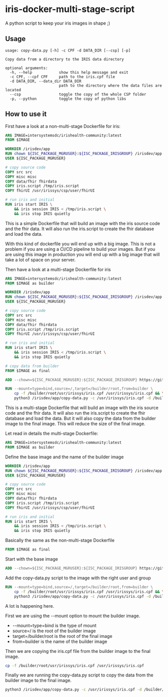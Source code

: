 # iris-docker-multi-stage-script

A python script to keep your iris images in shape ;)

## Usage

```
usage: copy-data.py [-h] -c CPF -d DATA_DIR [--csp] [-p]

Copy data from a directory to the IRIS data directory

optional arguments:
  -h, --help            show this help message and exit
  -c CPF, --cpf CPF     path to the iris.cpf file
  -d DATA_DIR, --data_dir DATA_DIR
                        path to the directory where the data files are located
  --csp                 toggle the copy of the whole CSP folder
  -p, --python          toggle the copy of python libs
```

## How to use it

First have a look at a non-multi-stage Dockerfile for iris:

```dockerfile
ARG IMAGE=intersystemsdc/irishealth-community:latest
FROM $IMAGE 

WORKDIR /irisdev/app
RUN chown ${ISC_PACKAGE_MGRUSER}:${ISC_PACKAGE_IRISGROUP} /irisdev/app
USER ${ISC_PACKAGE_MGRUSER}

# copy source code
COPY src src
COPY misc misc
COPY data/fhir fhirdata
COPY iris.script /tmp/iris.script
COPY fhirUI /usr/irissys/csp/user/fhirUI

# run iris and initial 
RUN iris start IRIS \
	&& iris session IRIS < /tmp/iris.script \
	&& iris stop IRIS quietly
```

This is a simple Dockerfile that will build an image with the iris source code and the fhir data. It will also run the iris.script to create the fhir database and load the data.

With this kind of dockerfile you will end up with a big image. This is not a problem if you are using a CI/CD pipeline to build your images. But if you are using this image in production you will end up with a big image that will take a lot of space on your server.

Then have a look at a multi-stage Dockerfile for iris

```dockerfile
ARG IMAGE=intersystemsdc/irishealth-community:latest
FROM $IMAGE as builder

WORKDIR /irisdev/app
RUN chown ${ISC_PACKAGE_MGRUSER}:${ISC_PACKAGE_IRISGROUP} /irisdev/app
USER ${ISC_PACKAGE_MGRUSER}

# copy source code
COPY src src
COPY misc misc
COPY data/fhir fhirdata
COPY iris.script /tmp/iris.script
COPY fhirUI /usr/irissys/csp/user/fhirUI

# run iris and initial 
RUN iris start IRIS \
	&& iris session IRIS < /tmp/iris.script \
	&& iris stop IRIS quietly

# copy data from builder
FROM $IMAGE as final

ADD --chown=${ISC_PACKAGE_MGRUSER}:${ISC_PACKAGE_IRISGROUP} https://github.com/grongierisc/iris-docker-multi-stage-script/releases/latest/download/copy-data.py /irisdev/app/copy-data.py

RUN --mount=type=bind,source=/,target=/builder/root,from=builder \
	cp -f /builder/root/usr/irissys/iris.cpf /usr/irissys/iris.cpf && \
	python3 /irisdev/app/copy-data.py -c /usr/irissys/iris.cpf -d /builder/root/ 
```

This is a multi-stage Dockerfile that will build an image with the iris source code and the fhir data. It will also run the iris.script to create the fhir database and load the data. But it will also copy the data from the builder image to the final image. This will reduce the size of the final image.

Let read in details the multi-stage Dockerfile:

```dockerfile
ARG IMAGE=intersystemsdc/irishealth-community:latest
FROM $IMAGE as builder
```

Define the base image and the name of the builder image

```dockerfile
WORKDIR /irisdev/app
RUN chown ${ISC_PACKAGE_MGRUSER}:${ISC_PACKAGE_IRISGROUP} /irisdev/app
USER ${ISC_PACKAGE_MGRUSER}

# copy source code
COPY src src
COPY misc misc
COPY data/fhir fhirdata
COPY iris.script /tmp/iris.script
COPY fhirUI /usr/irissys/csp/user/fhirUI

# run iris and initial 
RUN iris start IRIS \
	&& iris session IRIS < /tmp/iris.script \
	&& iris stop IRIS quietly
```

Basically the same as the non-multi-stage Dockerfile

```dockerfile
FROM $IMAGE as final
```

Start with the base image

```dockerfile
ADD --chown=${ISC_PACKAGE_MGRUSER}:${ISC_PACKAGE_IRISGROUP} https://github.com/grongierisc/iris-docker-multi-stage-script/releases/latest/download/copy-data.py /irisdev/app/copy-data.py
```

Add the copy-data.py script to the image with the right user and group

```dockerfile
RUN --mount=type=bind,source=/,target=/builder/root,from=builder \
    cp -f /builder/root/usr/irissys/iris.cpf /usr/irissys/iris.cpf && \
    python3 /irisdev/app/copy-data.py -c /usr/irissys/iris.cpf -d /builder/root/ 
```

A lot is happening here. 

First we are using the --mount option to mount the builder image. 
- --mount=type=bind is the type of mount
- source=/ is the root of the builder image
- target=/builder/root is the root of the final image
- from=builder is the name of the builder image

Then we are copying the iris.cpf file from the builder image to the final image. 

```bash
cp -f /builder/root/usr/irissys/iris.cpf /usr/irissys/iris.cpf
```

Finally we are running the copy-data.py script to copy the data from the builder image to the final image.

```bash
python3 /irisdev/app/copy-data.py -c /usr/irissys/iris.cpf -d /builder/root/ 
```